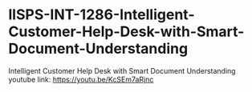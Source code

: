 # llSPS-INT-1286-Intelligent-Customer-Help-Desk-with-Smart-Document-Understanding
Intelligent Customer Help Desk with Smart Document Understanding
youtube link:
https://youtu.be/KcSEm7aRjnc
